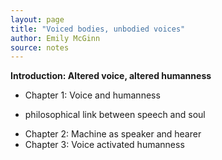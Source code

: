 ```yaml
---
layout: page
title: "Voiced bodies, unbodied voices"
author: Emily McGinn
source: notes
---
```

<strong>Introduction: Altered voice, altered humanness</strong>
* Chapter 1: Voice and humanness
- philosophical link between speech and soul
* Chapter 2: Machine as speaker and hearer
* Chapter 3: Voice activated humanness

